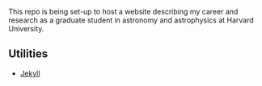 This repo is being set-up to host a website describing my career and research as a graduate student in astronomy and astrophysics at Harvard University.


## Utilities 
- [Jekyll](https://github.com/jekyll/jekyll)
